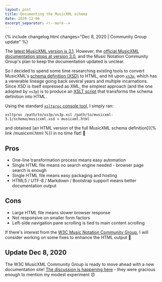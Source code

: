 ```yaml
---
layout: post
title: Documenting the MusicXML schema
date: 2020-12-06
excerpt_separator: <!--more-->
---
```

{% include changelog.html changes="Dec 8, 2020 | Community Group update" %}

The [latest MusicXML version is 3.1](https://w3c.github.io/musicxml/). However, the [official MusicXML documentation stops at version 3.0](http://usermanuals.musicxml.com/MusicXML/MusicXML.htm), and the Music Notation Community Group's plan to keep the documentation updated is unclear.

<!--more-->

So I decided to spend some time researching existing tools to convert MusicXML's [schema definition (XSD)](https://en.wikipedia.org/wiki/XML_Schema_(W3C)) to HTML, and hit upon [`xs3p`](https://github.com/Mapudo/xs3p), which has a venerable lineage going back several years and multiple incarnations. Since XSD is itself expressed as XML, the simplest approach (and the one adopted by `xs3p`) is to produce an [XSLT script](https://developer.mozilla.org/en-US/docs/Web/XSLT) that transforms the schema definition into HTML.

Using the standard [`xsltproc` console tool](http://xmlsoft.org/XSLT/), I simply ran:
```
xsltproc /path/to/xs3p/xs3p.xsl /path/to/musicxml-3.1/schema/musicxml.xsd > musicxml.html
```
and obtained [an HTML version of the full MusicXML schema definition]({% link /musicxml.html %}) in no time flat! :tada:

## Pros
- One-line transformation process means easy automation
- Single HTML file means no search engine needed - browser page search is enough
- Single HTML file means easy packaging and hosting
- HTML5 / UTF-8 / Markdown / Bootstrap support means better documentation output

## Cons
- Large HTML file means slower browser response
- Not responsive on smaller form factors
- Left-side navigation pane scrolling is tied to main content scrolling

If there's interest from the [W3C Music Notation Community Group](https://www.w3.org/community/music-notation/), I will consider working on some fixes to enhance the HTML output :crossed_fingers:

## Update Dec 8, 2020
The W3C MusicXML Community Group is ready to move ahead with a new documentation site! [The discussion is happening here](https://github.com/w3c/musicxml/issues/353) - they were gracious enough to mention my modest experiment :heart_eyes:
